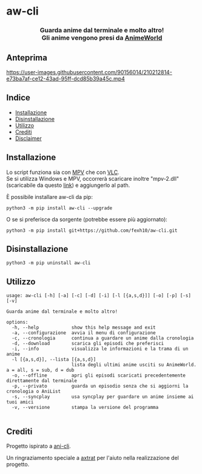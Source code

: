 # aw-cli
<h3 align="center">

Guarda anime dal terminale e molto altro!<br /> Gli anime vengono presi da <a href="https://www.animeworld.tv/">AnimeWorld</a>

</h3>

## Anteprima
https://user-images.githubusercontent.com/90156014/210212814-e73ba7af-ce12-43ad-95ff-dcd85b39a45c.mp4

## Indice

- [Installazione](#Installazione)
- [Disinstallazione](#Disinstallazione)
- [Utilizzo](#Utilizzo)
- [Crediti](#Crediti)
- [Disclaimer](./disclaimer.md)


## Installazione

Lo script funziona sia con [MPV](https://mpv.io/installation/) che con [VLC](https://www.videolan.org/vlc/index.it.html). <br /> 
Se si utilizza Windows e MPV, occorrerà scaricare inoltre "mpv-2.dll" (scaricabile da questo [link](https://sourceforge.net/projects/mpv-player-windows/files/libmpv/)) e aggiungerlo al path.

È possibile installare aw-cli da pip:
```
python3 -m pip install aw-cli --upgrade
```
O se si preferisce da sorgente (potrebbe essere più aggiornato):
```
python3 -m pip install git+https://github.com/fexh10/aw-cli.git
```
## Disinstallazione 

```
python3 -m pip uninstall aw-cli
```

## Utilizzo
```
usage: aw-cli [-h] [-a] [-c] [-d] [-i] [-l [{a,s,d}]] [-o] [-p] [-s] [-v]

Guarda anime dal terminale e molto altro!

options:
  -h, --help            show this help message and exit
  -a, --configurazione  avvia il menu di configurazione
  -c, --cronologia      continua a guardare un anime dalla cronologia
  -d, --download        scarica gli episodi che preferisci
  -i, --info            visualizza le informazioni e la trama di un anime
  -l [{a,s,d}], --lista [{a,s,d}]
                        lista degli ultimi anime usciti su AnimeWorld. a = all, s = sub, d = dub
  -o, --offline         apri gli episodi scaricati precedentemente direttamente dal terminale
  -p, --privato         guarda un episodio senza che si aggiorni la cronologia o AniList
  -s, --syncplay        usa syncplay per guardare un anime insieme ai tuoi amici
  -v, --versione        stampa la versione del programma
                                                             
```

## Crediti
Progetto ispirato a <a href="https://github.com/pystardust/ani-cli">ani-cli</a>.

Un ringraziamento speciale a <a href="https://github.com/axtrat">axtrat</a> per l'aiuto nella realizzazione del progetto.
